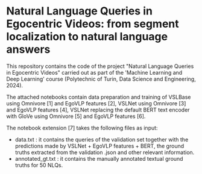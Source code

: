 # Natural Language Queries in Egocentric Videos: from segment localization to natural language answers
This repository contains the code of the project "Natural Language Queries in Egocentric Videos" carried out as part of the 'Machine Learning and Deep Learning' course (Polytechnic of Turin, Data Science and Engineering, 2024).

The attached notebooks contain data preparation and training of VSLBase using Omnivore [1] and EgoVLP features [2], VSLNet using Omnivore [3] and EgoVLP features [4], VSLNet replacing the default BERT text encoder with GloVe using Omnivore [5] and EgoVLP features [6].

The notebook extension [7] takes the following files as input:

- data.txt : it contains the queries of the validation set together with the predictions made by VSLNet + EgoVLP features + BERT, the ground truths extracted from the validation .json and other relevant information.
- annotated_gt.txt : it contains the manually annotated textual ground truths for 50 NLQs.
